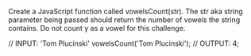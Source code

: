 Create a JavaScript function called vowelsCount(str). The str aka string parameter being passed should return the number of vowels the string contains. Do not count y as a vowel for this challenge.

// INPUT: 'Tom Plucinski'
vowelsCount('Tom Plucinski');
// OUTPUT: 4;